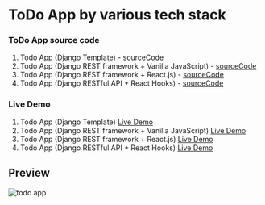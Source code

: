 # ToDo App by various tech stack

### ToDo App source code
  1.  Todo App (Django Template) - [sourceCode](https://github.com/jinho6225/django_todo)
  1.  Todo App (Django REST framework + Vanilla JavaScript) - [sourceCode](https://github.com/jinho6225/todo_drf)
  1.  Todo App (Django REST framework + React.js) - [sourceCode](https://github.com/jinho6225/todo_drf_react)
  1.  Todo App (Django RESTful API + React Hooks) - [sourceCode](https://github.com/jinho6225/todo_drf_react_hooks)

### Live Demo
  1.  Todo App (Django Template)
   [Live Demo](https://jinhomyung.pythonanywhere.com/)
  1.  Todo App (Django REST framework + Vanilla JavaScript)
   [Live Demo](https://jinho6225.pythonanywhere.com/)
  1.  Todo App (Django REST framework + React.js)
   [Live Demo](https://jhmyung.pythonanywhere.com/)
  1.  Todo App (Django RESTful API + React Hooks)
   [Live Demo](https://jhmyung6225.pythonanywhere.com/)

    
## Preview
![todo app](./todofam.gif)
